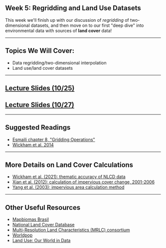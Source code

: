 

## Week 5: Regridding and Land Use Datasets

This week we'll finish up with our discussion of _regridding_ of two-dimensional datasets, and then move on to our first "deep dive" into environmental data with sources of __land cover__ data!

---------------------------
## Topics We Will Cover:

* Data regridding/two-dimensional interpolation
* Land use/land cover datasets

---------------------------
## [Lecture Slides (10/25)](https://drive.google.com/file/d/17vn2shFHPTNwu5XAlajI1wpsnB-w9FIN/view?usp=sharing)
## [Lecture Slides (10/27)](https://drive.google.com/file/d/10TBpHjDbTweKwlLwIVmZDIaeYNyNXLnu/view?usp=sharing) 

---------------------------
## Suggested Readings

* [Esmaili chapter 8, "Gridding Operations"](https://agupubs.onlinelibrary.wiley.com/doi/10.1002/9781119606925.ch8)
* [Wickham et al. 2014](https://drive.google.com/file/d/14D87t_-MKBBq9YDdBoqjlp93KqHf3rz-/view?usp=sharing)


----------------------------
## More Details on Land Cover Calculations
* [Wickham et al. (2021): thematic accuracy of NLCD data](https://www.sciencedirect.com/science/article/abs/pii/S0034425721000754?via%3Dihub)
* [Xian et al. (2012): calculation of impervious cover change, 2001-2006](https://cfpub.epa.gov/si/si_public_record_report.cfm?Lab=NERL&dirEntryId=237286)
* [Yang et al. (2003): impervious area calculation method](https://www.tandfonline.com/doi/abs/10.5589/m02-098)


----------------------------
## Other Useful Resources
* [Mapbiomas Brasil](https://mapbiomas.org/en#)
* [National Land Cover Database](https://www.usgs.gov/centers/eros/science/national-land-cover-database)
* [Multi-Resolution Land Characteristics (MRLC) consortium](https://www.mrlc.gov/)
* [Worldpop](https://developers.google.com/earth-engine/datasets/catalog/WorldPop_GP_100m_pop)
* [Land Use: Our World in Data](https://ourworldindata.org/land-use)


